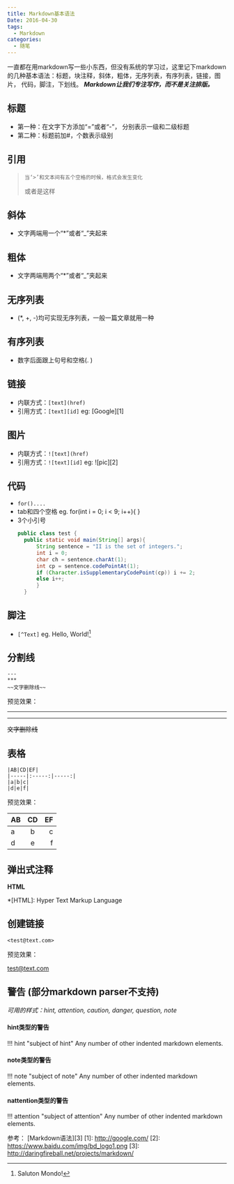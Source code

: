 ```yaml
---
title: Markdown基本语法
Date: 2016-04-30
tags:
  - Markdown
categories: 
  - 随笔
---
```


一直都在用markdown写一些小东西，但没有系统的学习过，这里记下markdown的几种基本语法：标题，块注释，斜体，粗体，无序列表，有序列表，链接，图片， 代码，脚注，下划线。
***Markdown让我们专注写作，而不是关注排版。***
<!--more-->
## 标题
- 第一种：在文字下方添加“=”或者“-”， 分别表示一级和二级标题
- 第二种：标题前加#，个数表示级别

## 引用

>     当‘>’和文本间有五个空格的时候，格式会发生变化
> 或者是这样

## 斜体
- 文字两端用一个“*”或者“_”夹起来

## 粗体
- 文字两端用两个“*”或者“_”夹起来

## 无序列表
- (*, +, -)均可实现无序列表，一般一篇文章就用一种

## 有序列表
- 数字后面跟上句号和空格(. )

## 链接
- 内联方式：`[text](href)`
- 引用方式：`[text][id]`
eg: [Google][1]

## 图片
- 内联方式：`![text](href)`
- 引用方式：`![text][id]`
eg: ![pic][2]

## 代码
- `for()....`
- tab和四个空格
eg.
        for(int i = 0; i < 9; i++){
        }
- 3个小引号
  ```Java
  public class test {
    public static void main(String[] args){
        String sentence = "II is the set of integers.";
        int i = 0;
        char ch = sentence.charAt(1);
        int cp = sentence.codePointAt(1);
        if (Character.isSupplementaryCodePoint(cp)) i += 2;
        else i++;
        }
    }
  ```

## 脚注
- `[^Text]`
eg. 
Hello, World![^1]

## 分割线

```
---
***
~~文字删除线~~
```
预览效果：

---
***
~~文字删除线~~

## 表格
```
|AB|CD|EF|
|-----|:-----:|-----:|
|a|b|c|
|d|e|f|
```
预览效果：

|AB|CD|EF|
|-----|:-----:|------:|
|a|b|c|
|d|e|f|


## 弹出式注释

**HTML**

*[HTML]: Hyper Text Markup Language
## 创建链接

```
<test@text.com>
```

预览效果：

<test@text.com>

## 警告 (部分markdown parser不支持)

*可用的样式：hint, attention, caution, danger, question, note*

#### hint类型的警告

!!! hint "subject of hint"
    Any number of other indented markdown elements.

#### note类型的警告

!!! note "subject of note"
    Any number of other indented markdown elements.

#### nattention类型的警告

!!! attention "subject of attention"
    Any number of other indented markdown elements.



参考： [Markdown语法][3]
[1]: http://google.com/
[2]: https://www.baidu.com/img/bd_logo1.png
[3]: http://daringfireball.net/projects/markdown/

[^1]: Saluton Mondo!



